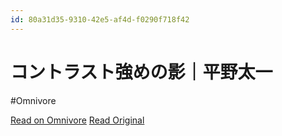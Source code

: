 ```yaml
---
id: 80a31d35-9310-42e5-af4d-f0290f718f42
---
```


# コントラスト強めの影｜平野太一
#Omnivore

[Read on Omnivore](https://omnivore.app/me/-19101e12f7c)
[Read Original](https://note.com/yriica/n/n8604650e4bd7)

